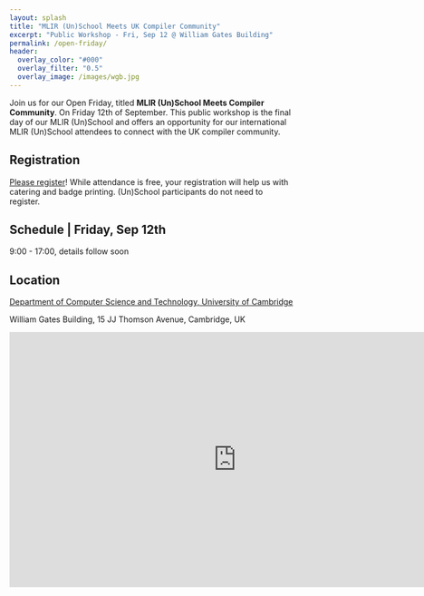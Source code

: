 ```yaml
---
layout: splash
title: "MLIR (Un)School Meets UK Compiler Community"
excerpt: "Public Workshop - Fri, Sep 12 @ William Gates Building"
permalink: /open-friday/
header:
  overlay_color: "#000"
  overlay_filter: "0.5"
  overlay_image: /images/wgb.jpg
---
```


Join us for our Open Friday, titled **MLIR (Un)School Meets Compiler
Community**.  On Friday 12th of September. This public workshop is the final
day of our MLIR (Un)School and offers an opportunity for our international MLIR
(Un)School attendees to connect with the UK compiler community.

## Registration

[Please register](https://docs.google.com/forms/d/e/1FAIpQLSeRaSREk5sSVvNChBagRcR2R0c_-OpgR2EDHMXMKkyAl6hI1A/viewform?usp=header)! While attendance is free, your registration will help us
with catering and badge printing. (Un)School participants do not need to
register.

## Schedule | Friday, Sep 12th

9:00 - 17:00, details follow soon

## Location

[Department of Computer Science and Technology, University of Cambridge](https://cst.cam.ac.uk)

William Gates Building,  15 JJ Thomson Avenue, Cambridge, UK

<iframe src="https://www.google.com/maps/embed?pb=!1m18!1m12!1m3!1d19559.08383344916!2d0.09906737841796864!3d52.20912859760371!2m3!1f0!2f0!3f0!3m2!1i1024!2i768!4f13.1!3m3!1m2!1s0x47d8774a3f6e55cd%3A0xabf8227343e684c7!2sComputer%20Laboratory!5e0!3m2!1sen!2suk!4v1756152356920!5m2!1sen!2suk" width="800" height="450" style="border:0;" allowfullscreen="" loading="lazy" referrerpolicy="no-referrer-when-downgrade"></iframe>
